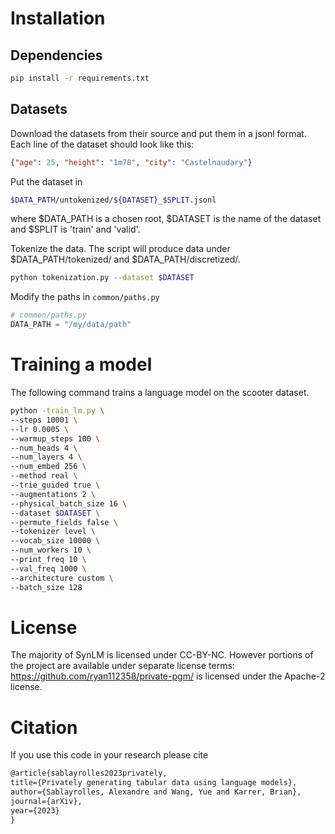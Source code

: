 
# Installation

## Dependencies

```bash
pip install -r requirements.txt
```

## Datasets

Download the datasets from their source and put them in a jsonl format. 
Each line of the dataset should look like this:
```json
{"age": 25, "height": "1m78", "city": "Castelnaudary"}
```
Put the dataset in 
```bash
$DATA_PATH/untokenized/${DATASET}_$SPLIT.jsonl
```
where $DATA_PATH is a chosen root, $DATASET is the name of the dataset and $SPLIT is 'train' and 'valid'. 

Tokenize the data. The script will produce data under $DATA_PATH/tokenized/ and $DATA_PATH/discretized/.
```bash
python tokenization.py --dataset $DATASET
```

Modify the paths in `common/paths.py`
```python
# common/paths.py
DATA_PATH = "/my/data/path"
```


# Training a model

The following command trains a language model on the scooter dataset.

```bash
python -train_lm.py \
--steps 10001 \
--lr 0.0005 \
--warmup_steps 100 \
--num_heads 4 \
--num_layers 4 \
--num_embed 256 \
--method real \
--trie_guided true \
--augmentations 2 \
--physical_batch_size 16 \
--dataset $DATASET \
--permute_fields false \
--tokenizer level \
--vocab_size 10000 \
--num_workers 10 \
--print_freq 10 \
--val_freq 1000 \
--architecture custom \
--batch_size 128
```

# License

The majority of SynLM is licensed under CC-BY-NC.  However portions of the project are 
available under separate license terms:  https://github.com/ryan112358/private-pgm/ 
is licensed under the Apache-2 license.

# Citation 

If you use this code in your research please cite
```latex
@article{sablayrolles2023privately,
title={Privately generating tabular data using language models},
author={Sablayrolles, Alexandre and Wang, Yue and Karrer, Brian},
journal={arXiv},
year={2023}
}
```
